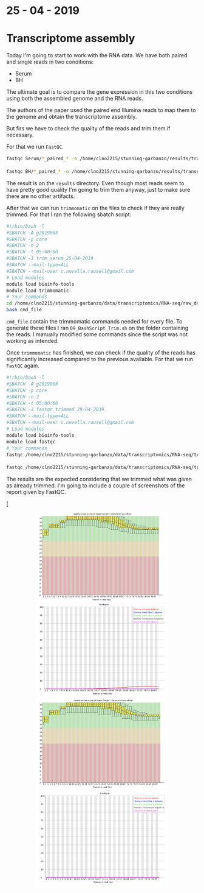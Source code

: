 # 25 - 04 - 2019

# Transcriptome assembly

Today I'm going to start to work with the RNA data. We have both paired and single reads in two conditions:

- Serum
- BH

The ultimate goal is to compare the gene expression in this two conditions using both the assembled genome and the RNA reads.

The authors of the paper used the paired end Illumina reads to map them to the genome and obtain the transcriptome assembly. 

But firs we have to check the quality of the reads and trim them if necessary. 

For that we run `FastQC`. 

 ```bash
 fastqc Serum/*_paired_* -o /home/clno2215/stunning-garbanzo/results/transcriptomics/Serum/fastqc/

 fastqc BH/*_paired_* -o /home/clno2215/stunning-garbanzo/results/transcriptomics/BH/fastqc/
 ```

The result is on the `results` directory. Even though most reads seem to have pretty good quality I'm going to trim them anyway, just to make sure there are no other artifacts.

After that we can run `trimmomatic` on the files to check if they are really trimmed. For that I ran the following sbatch script:

```bash
#!/bin/bash -l
#SBATCH -A g2019003
#SBATCH -p core
#SBATCH -n 2
#SBATCH -t 05:00:00
#SBATCH -J trim_serum_25-04-2019
#SBATCH --mail-type=ALL
#SBATCH --mail-user c.novella.rausell@gmail.com
# Load modules
module load bioinfo-tools
module load trimmomatic
# Your commands
cd /home/clno2215/stunning-garbanzo/data/transcriptomics/RNA-seq/raw_data/Serum
bash cmd_file
```
`cmd_file` contain the trimmomatic commands needed for every file. To generate these files I ran `09_BashScript_Trim.sh` on the folder containing the reads. I manually modified some commands since the script was not working as intended. 

Once `trimmomatic` has finished, we can check if the quality of the reads has significantly increased compared to the previous available. For that we run `FastQC` again. 

```bash
#!/bin/bash -l
#SBATCH -A g2019003
#SBATCH -p core
#SBATCH -n 2
#SBATCH -t 05:00:00
#SBATCH -J fastqc_trimmed_29-04-2019
#SBATCH --mail-type=ALL
#SBATCH --mail-user c.novella.rausell@gmail.com
# Load modules
module load bioinfo-tools
module load fastqc
# Your commands
fastqc /home/clno2215/stunning-garbanzo/data/transcriptomics/RNA-seq/trimmed_data/BH/*_paired.fq* -o /home/clno2215/stunning-garbanzo/results/transcriptomics/Serum/fastqc_trimmed/

fastqc /home/clno2215/stunning-garbanzo/data/transcriptomics/RNA-seq/trimmed_data/Serum/*_paired.fq* -o /home/clno2215/stunning-garbanzo/results/transcriptomics/BH/fastqc_trimmed/
```

The results are the expected considering that we trimmed what was given as already trimmed. I'm going to include a couple of screenshots of the report given by FastQC. 

[<p align="center">
    <img src="../../images_github/fastqc1_avgq.png" width="350"/>
    <img src="../../images_github/fastqc1_adptr.png" width="350"/>
    <img src="../../images_github/fastqc2_avgq.png" width="350"/>
    <img src="../../images_github/fastqc2_adptr.png" width="350"/>
</p>
